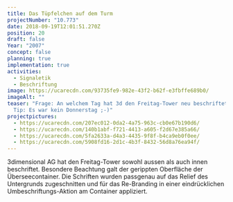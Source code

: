 ```yaml
---
title: Das Tüpfelchen auf dem Turm
projectNumber: "10.773"
date: 2018-09-19T12:01:51.270Z
position: 20
draft: false
Year: "2007"
concept: false
planning: true
implementation: true
activities:
  - Signaletik
  - Beschriftung
image: https://ucarecdn.com/93735fe9-982e-43f2-b62f-e3fbffe689b0/
imageAlt: ""
teaser: "Frage: An welchem Tag hat 3d den Freitag-Tower neu beschriftet? Kleiner
  Tip: Es war kein Donnerstag ;-)"
projectpictures:
  - https://ucarecdn.com/207ec012-0da2-4a75-963c-cb0e67b190d6/
  - https://ucarecdn.com/140b1abf-f721-4413-a605-f2d67e385a66/
  - https://ucarecdn.com/5fa2633a-d4a3-4435-9f8f-b4ca9eb0f0ee/
  - https://ucarecdn.com/5908fd16-2d1c-4b3f-8432-56d8a76ea94f/
---
```

3dimensional AG hat den Freitag-Tower sowohl aussen als auch innen beschriftet. Besondere Beachtung galt der gerippten Oberfläche der Überseecontainer. Die Schriften wurden passgenau auf das Relief des Untergrunds zugeschnitten und für das Re-Branding in einer eindrücklichen Umbeschriftungs-Aktion am Container appliziert.
